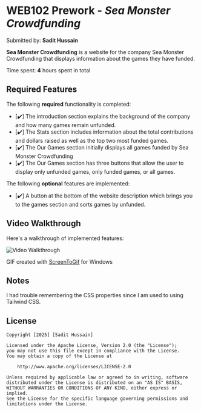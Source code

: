 # WEB102 Prework - _Sea Monster Crowdfunding_

Submitted by: **Sadit Hussain**

**Sea Monster Crowdfunding** is a website for the company Sea Monster Crowdfunding that displays information about the games they have funded.

Time spent: **4** hours spent in total

## Required Features

The following **required** functionality is completed:

- [✔️] The introduction section explains the background of the company and how many games remain unfunded.
- [✔️] The Stats section includes information about the total contributions and dollars raised as well as the top two most funded games.
- [✔️] The Our Games section initially displays all games funded by Sea Monster Crowdfunding
- [✔️] The Our Games section has three buttons that allow the user to display only unfunded games, only funded games, or all games.

The following **optional** features are implemented:

- [✔️] A button at the bottom of the website description which brings you to the games section and sorts games by unfunded.

## Video Walkthrough

Here's a walkthrough of implemented features:

<img src='./web_102_prework.gif' title='Video Walkthrough' width='' alt='Video Walkthrough' />

<!-- Replace this with whatever GIF tool you used! -->

GIF created with [ScreenToGif](https://www.screentogif.com/) for Windows

<!-- Recommended tools:
[Kap](https://getkap.co/) for macOS
[ScreenToGif](https://www.screentogif.com/) for Windows
[peek](https://github.com/phw/peek) for Linux. -->

## Notes

I had trouble remembering the CSS properties since I am used to using Tailwind CSS.

## License

    Copyright [2025] [Sadit Hussain]

    Licensed under the Apache License, Version 2.0 (the "License");
    you may not use this file except in compliance with the License.
    You may obtain a copy of the License at

        http://www.apache.org/licenses/LICENSE-2.0

    Unless required by applicable law or agreed to in writing, software
    distributed under the License is distributed on an "AS IS" BASIS,
    WITHOUT WARRANTIES OR CONDITIONS OF ANY KIND, either express or implied.
    See the License for the specific language governing permissions and
    limitations under the License.
